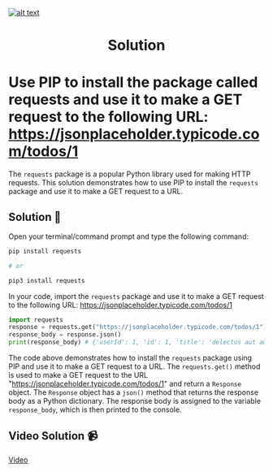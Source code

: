 <a href="https://www.core-code.io/">

![alt text](https://uploads-ssl.webflow.com/5eb2f56932c3562feab232e3/5f73550d00249e7e96c9f3de_Logo.png 'corecodeio')

</a>

<h1 align="center">Solution</h1>

# Use PIP to install the package called requests and use it to make a GET request to the following URL: https://jsonplaceholder.typicode.com/todos/1

The `requests` package is a popular Python library used for making HTTP requests. This solution demonstrates how to use PIP to install the `requests` package and use it to make a GET request to a URL.

## Solution 🏁

Open your terminal/command prompt and type the following command:

```bash
pip install requests

# or

pip3 install requests
```

In your code, import the `requests` package and use it to make a GET request to the following URL: https://jsonplaceholder.typicode.com/todos/1

```python
import requests
response = requests.get("https://jsonplaceholder.typicode.com/todos/1")
response_body = response.json()
print(response_body) # {'userId': 1, 'id': 1, 'title': 'delectus aut autem', 'completed': False}
```


The code above demonstrates how to install the `requests` package using PIP and use it to make a GET request to a URL. The `requests.get()` method is used to make a GET request to the URL "https://jsonplaceholder.typicode.com/todos/1" and return a `Response` object. The `Response` object has a `json()` method that returns the response body as a Python dictionary. The response body is assigned to the variable `response_body`, which is then printed to the console.

## Video Solution 📹

[Video](https://drive.google.com/file/d/1SeyW6VkjYmXucuLpUNLht_plw7PDwweJ/view?usp=share_link)
